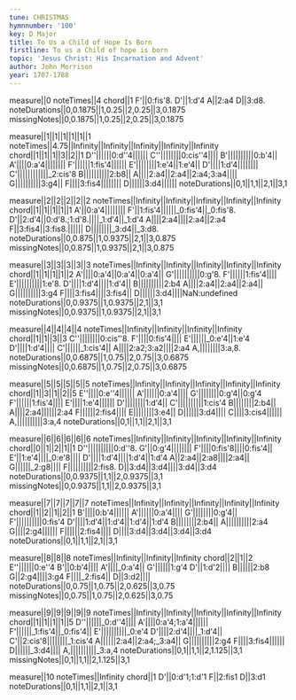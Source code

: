 ```yaml
---
tune: CHRISTMAS
hymnnumber: '100'
key: D Major
title: To Us a Child of Hope Is Born
firstline: To us a Child of hope is born
topic: 'Jesus Christ: His Incarnation and Advent'
author: John Morrison
year: 1707-1788
---
```

measure||0
noteTimes||4
chord||1
F'||0:fis'8.
D'||1:d'4
A||2:a4
D||3:d8.
noteDurations||0,0.1875||1,0.25||2,0.25||3,0.1875
missingNotes||0,0.1875||1,0.25||2,0.25||3,0.1875

measure||1||1||1||1||1||1
noteTimes||4.75||Infinity||Infinity||Infinity||Infinity||Infinity
chord||1||1||1||3||2||1
D''||||||0:d''4||||||
C''||||||||0:cis''4||||
B'||||||||||0:b'4||
A'||||0:a'4||||||||
F'||||||1:fis'4||||||
E'||||||||1:e'4||1:e'4||
D'||||1:d'4||||||||
C'||||||||||||_2:cis'8
B||||||||||2:b8||
A||||2:a4||2:a4||2:a4;3:a4||||
G||||||||||3:g4||
F||||3:fis4||||||||
D||||||3:d4||||||
noteDurations||0,1||1,1||2,1||3,1

measure||2||2||2||2||2
noteTimes||Infinity||Infinity||Infinity||Infinity||Infinity
chord||1||1||1||1||1
A'||0:a'4||||||||
F'||1:fis'4||||||_0:fis'4||_0:fis'8.
D'||2:d'4||0:d'8.;1:d'8.||||_1:d'4||_1:d'4
A||||2:a4||||2:a4||2:a4
F||3:fis4||3:fis8.||||||
D||||||||_3:d4||_3:d8.
noteDurations||0,0.875||1,0.9375||2,1||3,0.875
missingNotes||0,0.875||1,0.9375||2,1||3,0.875

measure||3||3||3||3||3
noteTimes||Infinity||Infinity||Infinity||Infinity||Infinity
chord||1||1||1||1||2
A'||||0:a'4||0:a'4||0:a'4||
G'||||||||||0:g'8.
F'||||||1:fis'4||||
E'||||||||||1:e'8.
D'||||1:d'4||||1:d'4||
B||||||||||2:b4
A||||2:a4||2:a4||2:a4||
G||||||||||3:g4
F||||3:fis4||||3:fis4||
D||||||3:d4||||NaN:undefined
noteDurations||0,0.9375||1,0.9375||2,1||3,1
missingNotes||0,0.9375||1,0.9375||2,1||3,1

measure||4||4||4||4
noteTimes||Infinity||Infinity||Infinity||Infinity
chord||1||1||3||3
C''||||||||0:cis''8.
F'||||0:fis'4||||
E'||||||_0:e'4||1:e'4
D'||||1:d'4||||
C'||||||_1:cis'4||
A||||2:a2;3:a2||||2:a4
A,||||||||3:a,8.
noteDurations||0,0.6875||1,0.75||2,0.75||3,0.6875
missingNotes||0,0.6875||1,0.75||2,0.75||3,0.6875

measure||5||5||5||5||5
noteTimes||Infinity||Infinity||Infinity||Infinity||Infinity
chord||1||3||1||2||5
E''||||0:e''4||||||
A'||||||0:a'4||||
G'||||||||0:g'4||0:g'4
F'||||||1:fis'4||||
E'||||1:e'4||||||
D'||||||||1:d'4||
C'||||||||||1:cis'4
B||||||||2:b4||
A||||2:a4||||||2:a4
F||||||2:fis4||||
E||||||||3:e4||
D||||||3:d4||||
C||||3:cis4||||||
A,||||||||||3:a,4
noteDurations||0,1||1,1||2,1||3,1

measure||6||6||6||6||6
noteTimes||Infinity||Infinity||Infinity||Infinity||Infinity
chord||0||1||2||1||1
D''||||||||||0:d''8.
G'||0:g'4||||||||
F'||||0:fis'8||||0:fis'4||
E'||1:e'4||||_0:e'8||||
D'||||1:d'4||||1:d'4||1:d'4
A||2:a4||2:a8||||2:a4||
G||||||_2:g8||||
F||||||||||2:fis8.
D||3:d4||3:d4||||3:d4||3:d4
noteDurations||0,0.9375||1,1||2,0.9375||3,1
missingNotes||0,0.9375||1,1||2,0.9375||3,1

measure||7||7||7||7||7
noteTimes||Infinity||Infinity||Infinity||Infinity||Infinity
chord||1||2||1||2||1
B'||||0:b'4||||||
A'||||||0:a'4||||
G'||||||||0:g'4||
F'||||||||||0:fis'4
D'||||1:d'4||1:d'4||1:d'4||1:d'4
B||||||||2:b4||
A||||||||||2:a4
G||||2:g4||||||
F||||||2:fis4||||
D||||3:d4||3:d4||3:d4||3:d4
noteDurations||0,1||1,1||2,1||3,1

measure||8||8||8
noteTimes||Infinity||Infinity||Infinity
chord||2||1||2
E''||||||0:e''4
B'||0:b'4||||
A'||||_0:a'4||
G'||||||1:g'4
D'||1:d'2||||
B||||||2:b8
G||2:g4||||3:g4
F||||_2:fis4||
D||3:d2||||
noteDurations||0,0.75||1,0.75||2,0.625||3,0.75
missingNotes||0,0.75||1,0.75||2,0.625||3,0.75

measure||9||9||9||9||9
noteTimes||Infinity||Infinity||Infinity||Infinity||Infinity
chord||1||1||1||1||5
D''||||||_0:d''4||||
A'||||0:a'4;1:a'4||||||
F'||||||_1:fis'4||_0:fis'4||
E'||||||||||_0:e'4
D'||||2:d'4||||_1:d'4||
C'||2:cis'8||||||||_1:cis'4
A||||||2:a4||2:a4;_3:a4||
G||||||||||2:g4
F||||3:fis4||||||
D||||||_3:d4||||
A,||||||||||_3:a,4
noteDurations||0,1||1,1||2,1.125||3,1
missingNotes||0,1||1,1||2,1.125||3,1

measure||10
noteTimes||Infinity
chord||1
D'||0:d'1;1:d'1
F||2:fis1
D||3:d1
noteDurations||0,1||1,1||2,1||3,1

